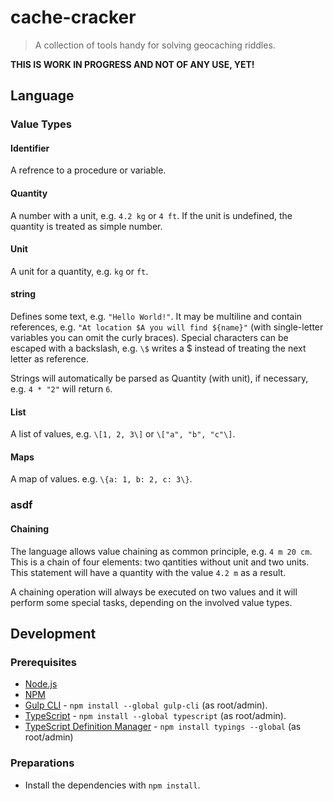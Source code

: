 # cache-cracker

> A collection of tools handy for solving geocaching riddles.

**THIS IS WORK IN PROGRESS AND NOT OF ANY USE, YET!**

## Language

### Value Types

#### Identifier

A refrence to a procedure or variable. 

#### Quantity

A number with a unit, e.g. `4.2 kg` or `4 ft`. If the unit is undefined, the quantity is treated as simple number. 

#### Unit

A unit for a quantity, e.g. `kg` or `ft`.

#### string

Defines some text, e.g. `"Hello World!"`. It may be multiline and contain references, e.g. `"At location $A you will find ${name}"` (with single-letter
variables you can omit the curly braces). Special characters can be escaped with a backslash, e.g. `\$` writes a $ instead of treating the next letter 
as reference.

Strings will automatically be parsed as Quantity (with unit), if necessary, e.g. `4 * "2"` will return `6`. 

#### List

A list of values, e.g. `\[1, 2, 3\]` or `\["a", "b", "c"\]`.

#### Maps

A map of values. e.g. `\{a: 1, b: 2, c: 3\}`. 

### asdf

#### Chaining

The language allows value chaining as common principle, e.g. `4 m 20 cm`. This is a chain of four elements: two qantities without unit and two units.
This statement will have a quantity with the value `4.2 m` as a result. 

A chaining operation will always be executed on two values and it will perform some special tasks, depending on the involved value types.




## Development

### Prerequisites

* [Node.js](https://nodejs.org/en/)
* [NPM](https://www.npmjs.com/)
* [Gulp CLI](http://gulpjs.com/) - `npm install --global gulp-cli` (as root/admin).
* [TypeScript](http://www.typescriptlang.org/) - `npm install --global typescript` (as root/admin).
* [TypeScript Definition Manager](https://github.com/typings/typings) - `npm install typings --global` (as root/admin)

### Preparations

* Install the dependencies with `npm install`.

